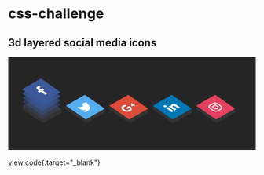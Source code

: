 # css-challenge

## 3d layered social media icons

![3d layered social media icons view](https://github.com/kvfck/css-challenge/blob/main/images/3d-icons.png)

[view code](https://github.com/kvfck/css-challenge/tree/main/3d-layered-social-media-icons "view code"){:target="_blank"}

